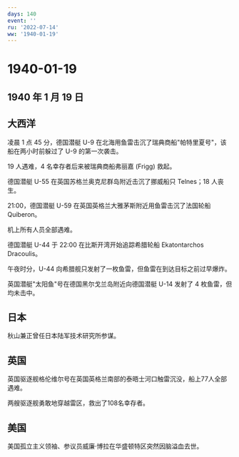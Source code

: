 ```yaml
---
days: 140
event: ''
ru: '2022-07-14'
ww: '1940-01-19'
---
```


# 1940-01-19

## 1940 年 1 月 19 日

## 大西洋

凌晨 1 点 45 分，德国潜艇 U-9
在北海用鱼雷击沉了瑞典商船"帕特里夏号"，该船在两小时前躲过了 U-9
的第一次袭击。

19 人遇难，4 名幸存者后来被瑞典商船弗丽嘉 (Frigg) 救起。

德国潜艇 U-55 在英国苏格兰奥克尼群岛附近击沉了挪威船只 Telnes；18
人丧生。

21:00，德国潜艇 U-59 在英国英格兰大雅茅斯附近用鱼雷击沉了法国轮船
Quiberon。

机上所有人员全部遇难。

德国潜艇 U-44 于 22:00 在比斯开湾开始追踪希腊轮船 Ekatontarchos
Dracoulis。

午夜时分，U-44 向希腊舰只发射了一枚鱼雷，但鱼雷在到达目标之前过早爆炸。

英国潜艇"太阳鱼"号在德国黑尔戈兰岛附近向德国潜艇 U-14 发射了 4
枚鱼雷，但均未击中。

## 日本

秋山兼正曾任日本陆军技术研究所参谋。

## 英国

英国驱逐舰格伦维尔号在英国英格兰南部的泰晤士河口触雷沉没，船上77人全部遇难。

两艘驱逐舰勇敢地穿越雷区，救出了108名幸存者。

## 美国

美国孤立主义领袖、参议员威廉·博拉在华盛顿特区突然因脑溢血去世。